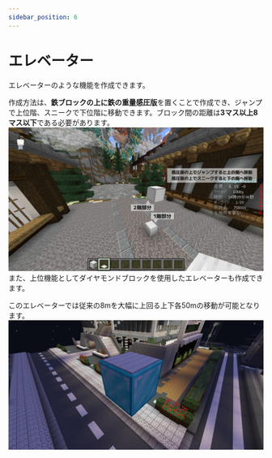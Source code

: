 ```yaml
---
sidebar_position: 6
---
```


# エレベーター

エレベーターのような機能を作成できます。

作成方法は、**鉄ブロックの上に鉄の重量感圧版**を置くことで作成でき、ジャンプで上位階、スニークで下位階に移動できます。ブロック間の距離は**3マス以上8マス以下**である必要があります。
![how-to-linkage-1](./img/yomogi_elevator.png)
また、上位機能としてダイヤモンドブロックを使用したエレベーターも作成できます。

このエレベーターでは従来の8mを大幅に上回る上下各50mの移動が可能となります。
![how-to-linkage-2](./img/yomogi_elevator2.png)
